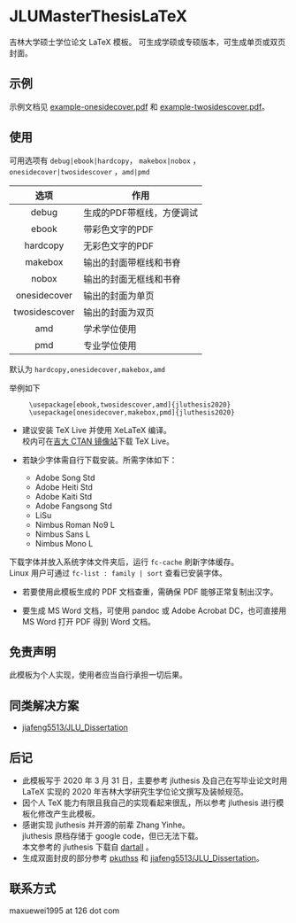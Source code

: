 # JLUMasterThesisLaTeX

吉林大学硕士学位论文 LaTeX 模板。
可生成学硕或专硕版本，可生成单页或双页封面。

## 示例

示例文档见 [example-onesidecover.pdf](https://github.com/maxuewei2/JLUMasterThesisLaTeX/blob/master/example-onesidecover.pdf) 和 [example-twosidescover.pdf](https://github.com/maxuewei2/JLUMasterThesisLaTeX/blob/master/example-twosidescover.pdf)。

## 使用
可用选项有 `debug|ebook|hardcopy`， `makebox|nobox` ，`onesidecover|twosidescover` ，`amd|pmd`

|选项|作用|
|:---:|---|
|debug| 生成的PDF带框线，方便调试|
|ebook| 带彩色文字的PDF|
|hardcopy| 无彩色文字的PDF|
|makebox| 输出的封面带框线和书脊|
|nobox| 输出的封面无框线和书脊|
|onesidecover| 输出的封面为单页|
|twosidescover |输出的封面为双页|
|amd| 学术学位使用|
|pmd |专业学位使用|

默认为 `hardcopy,onesidecover,makebox,amd`

举例如下
  ```
       \usepackage[ebook,twosidescover,amd]{jluthesis2020}
       \usepackage[onesidecover,makebox,pmd]{jluthesis2020}
  ```

- 建议安装 TeX Live 并使用 XeLaTeX 编译。<br/>
  校内可在[吉大 CTAN 镜像站](http://mirrors.jlu.edu.cn/)下载 TeX Live。

- 若缺少字体需自行下载安装。所需字体如下：
	- Adobe Song Std
	- Adobe Heiti Std
	- Adobe Kaiti Std
	- Adobe Fangsong Std
	- LiSu
	- Nimbus Roman No9 L
	- Nimbus Sans L
	- Nimbus Mono L

 下载字体并放入系统字体文件夹后，运行 `fc-cache` 刷新字体缓存。<br/>
  Linux 用户可通过 ` fc-list : family | sort ` 查看已安装字体。 

- 若要使用此模板生成的 PDF 文档查重，需确保 PDF 能够正常复制出汉字。

- 要生成 MS Word 文档，可使用 pandoc 或 Adobe Acrobat DC，也可直接用 MS Word 打开 PDF 得到 Word 文档。

## 免责声明

此模板为个人实现，使用者应当自行承担一切后果。

## 同类解决方案

- [jiafeng5513/JLU_Dissertation](https://github.com/jiafeng5513/JLU_Dissertation)

## 后记
- 此模板写于 2020 年 3 月 31 日，主要参考 jluthesis 及自己在写毕业论文时用 LaTeX 实现的 2020 年吉林大学研究生学位论文撰写及装帧规范。<br/>
- 因个人 TeX 能力有限且我自己的实现看起来很乱，所以参考 jluthesis 进行模板化修改产生此模板。<br/>
- 感谢实现 jluthesis 并开源的前辈 Zhang Yinhe。<br/>
 jluthesis 原档存储于 google code，但已无法下载。<br/>
本文参考的 jluthesis 下载自 [dartall](https://github.com/dartall/jluthesis) 。<br/>
- 生成双面封皮的部分参考 [pkuthss](https://gitea.com/CasperVector/pkuthss/src/branch/master/doc/example/spine.tex) 和 [jiafeng5513/JLU_Dissertation](https://github.com/jiafeng5513/JLU_Dissertation)。

## 联系方式

maxuewei1995 at 126 dot com

